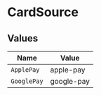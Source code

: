 # CardSource


## Values

| Name        | Value       |
| ----------- | ----------- |
| `ApplePay`  | apple-pay   |
| `GooglePay` | google-pay  |